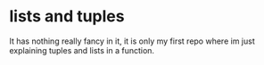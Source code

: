 # lists and tuples
It has nothing really fancy in it, it is only my first repo where im just explaining tuples and lists in a function.

